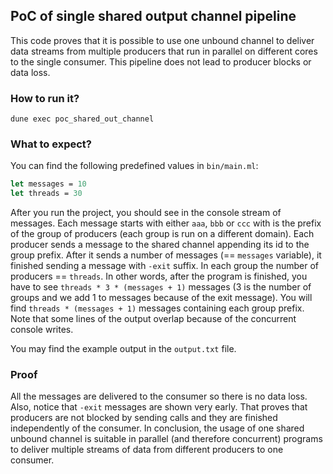 ## PoC of single shared output channel pipeline

This code proves that it is possible to use one unbound channel to deliver data streams from multiple producers that run in parallel on different cores to the single consumer. This pipeline does not lead to producer blocks or data loss.

### How to run it?

```
dune exec poc_shared_out_channel
```

### What to expect?

You can find the following predefined values in `bin/main.ml`:
```ocaml
let messages = 10
let threads = 30
```
After you run the project, you should see in the console stream of messages. Each message starts with either `aaa`, `bbb` or `ccc` with is the prefix of the group of producers (each group is run on a different domain). Each producer sends a message to the shared channel appending its id to the group prefix. After it sends a number of messages (== `messages` variable), it finished sending a message with `-exit` suffix. In each group the number of producers == `threads`. In other words, after the program is finished, you have to see `threads * 3 * (messages + 1)` messages (3 is the number of groups and we add 1 to messages because of the exit message). You will find `threads * (messages + 1)` messages containing each group prefix. Note that some lines of the output overlap because of the concurrent console writes.

You may find the example output in the `output.txt` file. 


### Proof

All the messages are delivered to the consumer so there is no data loss. Also, notice that `-exit` messages are shown very early. That proves that producers are not blocked by sending calls and they are finished independently of the consumer. In conclusion, the usage of one shared unbound channel is suitable in parallel (and therefore concurrent) programs to deliver multiple streams of data from different producers to one consumer.
